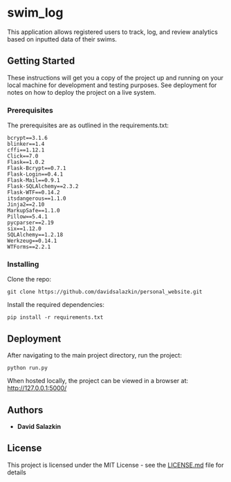 # swim_log

This application allows registered users to track, log, and review analytics based on inputted data of their swims.

## Getting Started

These instructions will get you a copy of the project up and running on your local machine for development and testing purposes. See deployment for notes on how to deploy the project on a live system.

### Prerequisites

The prerequisites are as outlined in the requirements.txt:
```
bcrypt==3.1.6
blinker==1.4
cffi==1.12.1
Click==7.0
Flask==1.0.2
Flask-Bcrypt==0.7.1
Flask-Login==0.4.1
Flask-Mail==0.9.1
Flask-SQLAlchemy==2.3.2
Flask-WTF==0.14.2
itsdangerous==1.1.0
Jinja2==2.10
MarkupSafe==1.1.0
Pillow==5.4.1
pycparser==2.19
six==1.12.0
SQLAlchemy==1.2.18
Werkzeug==0.14.1
WTForms==2.2.1
```

### Installing

Clone the repo:

```
git clone https://github.com/davidsalazkin/personal_website.git
```

Install the required dependencies:
```
pip install -r requirements.txt
```

## Deployment

After navigating to the main project directory, run the project:

```
python run.py
```

When hosted locally, the project can be viewed in a browser at: http://127.0.0.1:5000/

## Authors

* **David Salazkin**

## License

This project is licensed under the MIT License - see the [LICENSE.md](LICENSE.md) file for details
